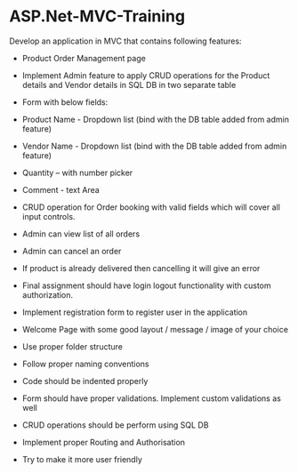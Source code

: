 # ASP.Net-MVC-Training
Develop an application in MVC that contains following features:
- Product Order Management page
- Implement Admin feature to apply CRUD operations for the Product details and 
Vendor details in SQL DB in two separate table
- Form with below fields:
- Product Name - Dropdown list (bind with the DB table added from admin 
feature)
- Vendor Name - Dropdown list (bind with the DB table added from admin 
feature)
- Quantity – with number picker
- Comment - text Area
- CRUD operation for Order booking with valid fields which will cover all input 
controls. 
- Admin can view list of all orders
- Admin can cancel an order
- If product is already delivered then cancelling it will give an error
- Final assignment should have login logout functionality with custom authorization. 

- Implement registration form to register user in the application

- Welcome Page with some good layout / message / image of your choice

- Use proper folder structure

- Follow proper naming conventions

- Code should be indented properly

- Form should have proper validations. Implement custom validations as well

- CRUD operations should be perform using SQL DB 

- Implement proper Routing and Authorisation

- Try to make it more user friendly
